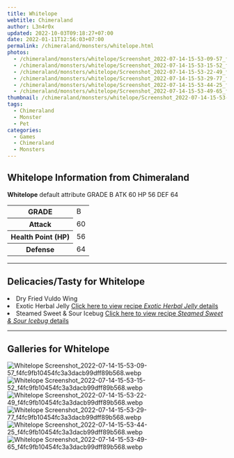 ```yaml
---
title: Whitelope
webtitle: Chimeraland
author: L3n4r0x
updated: 2022-10-03T09:18:27+07:00
date: 2022-01-11T12:56:03+07:00
permalink: /chimeraland/monsters/whitelope.html
photos:
  - /chimeraland/monsters/whitelope/Screenshot_2022-07-14-15-53-09-57_f4fc9fb10454fc3a3dacb99dff89b568.webp
  - /chimeraland/monsters/whitelope/Screenshot_2022-07-14-15-53-15-52_f4fc9fb10454fc3a3dacb99dff89b568.webp
  - /chimeraland/monsters/whitelope/Screenshot_2022-07-14-15-53-22-49_f4fc9fb10454fc3a3dacb99dff89b568.webp
  - /chimeraland/monsters/whitelope/Screenshot_2022-07-14-15-53-29-77_f4fc9fb10454fc3a3dacb99dff89b568.webp
  - /chimeraland/monsters/whitelope/Screenshot_2022-07-14-15-53-44-25_f4fc9fb10454fc3a3dacb99dff89b568.webp
  - /chimeraland/monsters/whitelope/Screenshot_2022-07-14-15-53-49-65_f4fc9fb10454fc3a3dacb99dff89b568.webp
thumbnail: /chimeraland/monsters/whitelope/Screenshot_2022-07-14-15-53-09-57_f4fc9fb10454fc3a3dacb99dff89b568.webp
tags:
  - Chimeraland
  - Monster
  - Pet
categories:
  - Games
  - Chimeraland
  - Monsters
---
```


<section id="bootstrap-wrapper"><link rel="stylesheet" href="https://cdn.statically.io/gh/dimaslanjaka/Web-Manajemen/40ac3225/css/bootstrap-4.5-wrapper.css"/><h1>Whitelope Information from Chimeraland</h1><p><b>Whitelope</b> default attribute GRADE B ATK 60 HP 56 DEF 64<table><tr><th>GRADE</th><td>B</td></tr><tr><th>Attack</th><td>60</td></tr><tr><th>Health Point (HP)</th><td>56</td></tr><tr><th>Defense</th><td>64</td></tr></table></p><hr/><h2>Delicacies/Tasty for Whitelope</h2><li class="d-flex justify-content-between">Dry Fried Vuldo Wing </li><li class="d-flex justify-content-between">Exotic Herbal Jelly <a href="/chimeraland/recipes/exotic-herbal-jelly.html">Click here to view recipe <i>Exotic Herbal Jelly</i> details</a></li><li class="d-flex justify-content-between">Steamed Sweet &amp; Sour Icebug <a href="/chimeraland/recipes/steamed-sweet-and-sour-icebug.html">Click here to view recipe <i>Steamed Sweet &amp; Sour Icebug</i> details</a></li><hr/><div id="gallery"><h2>Galleries for Whitelope</h2><div class="row"><div class="col-lg-6 col-12"><img src="/chimeraland/monsters/whitelope/Screenshot_2022-07-14-15-53-09-57_f4fc9fb10454fc3a3dacb99dff89b568.webp" alt="Whitelope Screenshot_2022-07-14-15-53-09-57_f4fc9fb10454fc3a3dacb99dff89b568.webp"/></div><div class="col-lg-6 col-12"><img src="/chimeraland/monsters/whitelope/Screenshot_2022-07-14-15-53-15-52_f4fc9fb10454fc3a3dacb99dff89b568.webp" alt="Whitelope Screenshot_2022-07-14-15-53-15-52_f4fc9fb10454fc3a3dacb99dff89b568.webp"/></div><div class="col-lg-6 col-12"><img src="/chimeraland/monsters/whitelope/Screenshot_2022-07-14-15-53-22-49_f4fc9fb10454fc3a3dacb99dff89b568.webp" alt="Whitelope Screenshot_2022-07-14-15-53-22-49_f4fc9fb10454fc3a3dacb99dff89b568.webp"/></div><div class="col-lg-6 col-12"><img src="/chimeraland/monsters/whitelope/Screenshot_2022-07-14-15-53-29-77_f4fc9fb10454fc3a3dacb99dff89b568.webp" alt="Whitelope Screenshot_2022-07-14-15-53-29-77_f4fc9fb10454fc3a3dacb99dff89b568.webp"/></div><div class="col-lg-6 col-12"><img src="/chimeraland/monsters/whitelope/Screenshot_2022-07-14-15-53-44-25_f4fc9fb10454fc3a3dacb99dff89b568.webp" alt="Whitelope Screenshot_2022-07-14-15-53-44-25_f4fc9fb10454fc3a3dacb99dff89b568.webp"/></div><div class="col-lg-6 col-12"><img src="/chimeraland/monsters/whitelope/Screenshot_2022-07-14-15-53-49-65_f4fc9fb10454fc3a3dacb99dff89b568.webp" alt="Whitelope Screenshot_2022-07-14-15-53-49-65_f4fc9fb10454fc3a3dacb99dff89b568.webp"/></div></div></div></section>